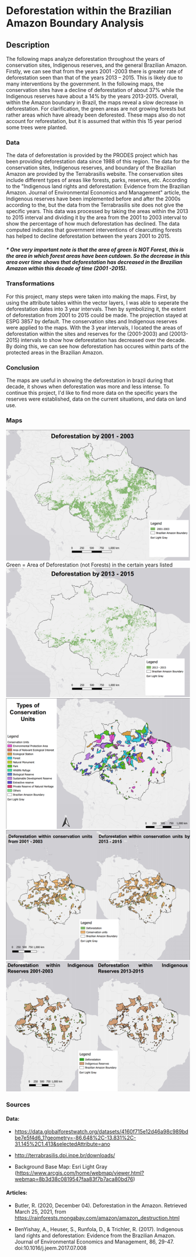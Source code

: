 # Deforestation within the Brazilian Amazon Boundary Analysis
## Description
The following maps analyze deforestation throughout the years of conservation sites, Indigenous reserves, and the general Brazilian Amazon. Firstly, we can see that from the years 2001 -2003 there is greater rate of deforestation seen than that of the years 2013 – 2015. This is likely due to many interventions by the government. In the following maps, the conservation sites have a decline of deforestation of about 37% while the Indigenous reserves have about a 14% by the years 2013-2015. Overall, within the Amazon boundary in Brazil, the maps reveal a slow decrease in deforestation. For clarification, the green areas are not growing forests but rather areas which have already been deforested. These maps also do not account for reforestation, but it is assumed that within this 15 year period some trees were planted. 

### Data
The data of deforestation is provided by the PRODES project which has been providing deforestation data since 1988 of this region. The data for the conservation sites, Indigenous reserves, and boundary of the Brazilian Amazon are provided by the Terrabrasilis website. The conservation sites include different types of areas like forests, parks, reserves, etc. According to the "Indigenous land rights and deforestation: Evidence from the Brazilian Amazon. Journal of Environmental Economics and Management" article, the Indigenous reserves have been implemented before and after the 2000s according to the, but the data from the Terrabrasilis site does not give the specific years. This data was processed by taking the areas within the 2013 to 2015 interval and dividing it by the area from the 2001 to 2003 interval to show the percentage of how much deforestation has declined. The data computed indicates that government interventions of clearcutting forests has helped to decline deforestation between the years 2001 to 2015. 
##### * One very important note is that the area of green is NOT Forest, this is the area in which forest areas have been cutdown. So the decrease in this area over time shows that deforestation has decreased in the Brazilian Amazon within this decade of time (2001 -2015).

### Transformations
For this project, many steps were taken into making the maps. First, by using the attribute tables within the vector layers, I was able to seperate the deforestation dates into 3 year intervals. Then by symbolizing it, the extent of deforestation from 2001 to 2015 could be made. The projection stayed at ESPG 3857 by default. The conservation sites and Indigenous reserves were applied to the maps. With the 3 year intervals, I located the areas of deforestation within the sites and reserves for the (2001-2003) and (20013-2015) intervals to show how deforestation has decreased over the decade. By doing this, we can see how deforestation has occures within parts of the protected areas in the Brazilian Amazon. 

### Conclusion
The maps are useful in showing the deforestation in brazil during that decade, it shows when deforestation was more and less intense. To continue this project, I'd like to find more data on the specific years the reserves were established, data on the current situations, and data on land use. 


### Maps
<img src="Project1_image1.png?raw=true"/>
Green = Area of Deforestation (not Forests) in the certain years listed
<img src="Project1_image2.png?raw=true"/>
<img src="Project1_image2.5.png?raw=true"/>
<img src="Project1_image3.png?raw=true"/>
<img src="Project1_image4.png?raw=true"/>

### Sources

#### Data: 
-	https://data.globalforestwatch.org/datasets/4160f715e12d46a98c989bdbe7e5f4d6_1?geometry=-86.648%2C-13.831%2C-31.145%2C1.413&selectedAttribute=ano

-	http://terrabrasilis.dpi.inpe.br/downloads/

-	Background Base Map: Esri Light Gray (https://www.arcgis.com/home/webmap/viewer.html?webmap=8b3d38c0819547faa83f7b7aca80bd76)

#### Articles:
-	Butler, R. (2020, December 04). Deforestation in the Amazon. Retrieved March 25, 2021, from https://rainforests.mongabay.com/amazon/amazon_destruction.html

-	BenYishay, A., Heuser, S., Runfola, D., & Trichler, R. (2017). Indigenous land rights and deforestation: Evidence from the Brazilian Amazon. Journal of Environmental Economics and Management, 86, 29-47. doi:10.1016/j.jeem.2017.07.008

